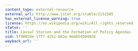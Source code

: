 ```yaml
---
content_type: external-resource
external_url: http://www.jstor.org/stable/2151585
has_external_license_warning: true
license: https://en.wikipedia.org/wiki/All_rights_reserved
status: ''
title: Causal Stories and the Formation of Policy Agendas
uid: 5f9802de-1777-4251-b63a-9eb854504928
wayback_url: ''
---
```


